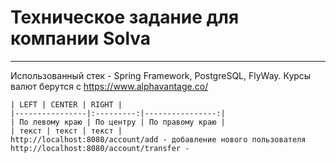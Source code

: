 # Техническое задание для компании Solva
_____________
Использованный стек - Spring Framework, PostgreSQL, FlyWay.
Курсы валют берутся с https://www.alphavantage.co/

```
| LEFT | CENTER | RIGHT |
|----------------|:---------:|----------------:|
| По левому краю | По центру | По правому краю |
| текст | текст | текст |
http://localhost:8080/account/add - добавление нового пользователя
http://localhost:8080/account/transfer - 
```
